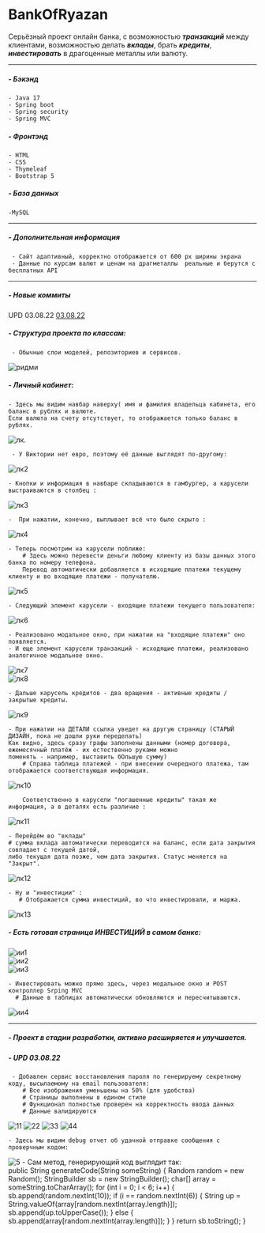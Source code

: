 # BankOfRyazan
Серьёзный проект онлайн банка, с возможностью ***транзакций*** между клиентами, возможностью делать ***вклады***, брать ***кредиты***, ***инвестировать*** в драгоценные металлы или валюту. 
***  
##### - Бэкэнд
    - Java 17
    - Spring boot  
    - Spring security  
    - Spring MVC  
##### - Фронтэнд  
    - HTML  
    - CSS  
    - Thymeleaf  
    - Bootstrap 5  
##### - База данных  
    -MySQL
***
##### - Дополнительная информация  
     - Сайт адаптивный, корректно отображается от 600 px ширины экрана  
     - Данные по курсам валют и ценам на драгметаллы  реальные и берутся с бесплатных API
*** 
##### - Новые коммиты
UPD 03.08.22 <a href="#03.08.22">03.08.22</a>
 
##### - Структура проекта по классам:  
     - Обычные слои моделей, репозиториев и сервисов.  
![ридми](https://user-images.githubusercontent.com/97405800/182043726-604642de-0c62-4271-871b-68006939d7d0.jpg)  
  
##### - Личный кабинет:  
    - Здесь мы видим навбар наверху( имя и фамилия владельца кабинета, его баланс в рублях и валюте. 
    Если валюта на счету отсутствует, то отображается только баланс в рублях.
![лк](https://user-images.githubusercontent.com/97405800/182044109-0bf8d8ea-4cd1-4b50-9050-01892d88a583.jpg).  

     - У Виктории нет евро, поэтому её данные выглядят по-другому:  
![лк2](https://user-images.githubusercontent.com/97405800/182044235-1e4cf5ef-f177-4998-b431-e9fb54214f9d.jpg)  
  
    - Кнопки и информация в навбаре складываются в гамбургер, а карусели выстраиваются в столбец :  
![лк3](https://user-images.githubusercontent.com/97405800/182044450-fa4c6c99-fb5d-44f9-bc8f-98b30a374fe5.jpg)
    
    -  При нажатии, конечно, выплывает всё что было скрыто :  
![лк4](https://user-images.githubusercontent.com/97405800/182044483-fd0ac05e-9fb3-47fd-b85d-bd1eae3e7663.jpg)  
  
    - Теперь посмотрим на карусели поближе:  
        # Здесь можно перевести деньги любому клиенту из базы данных этого банка по номеру телефона. 
        Перевод автоматически добавляется в исходящие платежи текущему клиенту и во входящие платежи - получателю.  
        
![лк5](https://user-images.githubusercontent.com/97405800/182044567-645e5aca-9280-4f4d-ba8e-9781de00ccd6.jpg)  

    - Следующий элемент карусели - входящие платежи текущего пользователя: 
![лк6](https://user-images.githubusercontent.com/97405800/182044664-f8e31450-5a54-487c-9dd8-05fd3e85ad18.jpg)

    - Реализовано модальное окно, при нажатии на "входящие платежи" оно появляется.  
    - И еще элемент карусели транзакций - исходящие платежи, реализовано аналогичное модальное окно. 
![лк7](https://user-images.githubusercontent.com/97405800/182044803-460a4dd2-d1a0-477d-b40d-251009b1d73a.jpg)  
![лк8](https://user-images.githubusercontent.com/97405800/182044834-6130cf3b-763a-4ef9-856c-9dc8ff2afee5.jpg)  
  
    
    - Дальше карусель кредитов - два вращения - активные кредиты / закрытые кредиты.  
![лк9](https://user-images.githubusercontent.com/97405800/182044914-e057958c-f20f-4c08-840a-7afb3b8a2c9c.jpg)  

    - При нажатии на ДЕТАЛИ ссылка уведет на другую страницу (СТАРЫЙ ДИЗАЙН, пока не дошли руки переделать)
    Как видно, здесь сразу графы заполнены данными (номер договора, ежемесячный платёж - их естественно руками можно
    поменять - например, выставить бОльшую сумму)  
        # Cправа таблица платежей - при внесении очередного платежа, там отображается соответствующая информация.
![лк10](https://user-images.githubusercontent.com/97405800/182044980-d6832d60-7e25-409d-8d4c-b0ca7155ed7f.jpg)  

        Соответственно в карусели "погашенные кредиты" такая же информация, а в деталях есть различие :  
![лк11](https://user-images.githubusercontent.com/97405800/182045100-b6a9e767-ab57-4397-bac2-15e2e575e8c9.jpg)  
   
    - Перейдём во "вклады"  
    # сумма вклада автоматически переводится на баланс, если дата закрытия совпадает с текущей датой, 
    либо текущая дата позже, чем дата закрытия. Статус меняется на "Закрыт".
![лк12](https://user-images.githubusercontent.com/97405800/182045133-a46bc96e-f9cd-4fff-84e0-38d15c2e4c28.jpg)  


    - Ну и "инвестиции" :
       # Отображается сумма инвестиций, во что инвестировали, и маржа.
![лк13](https://user-images.githubusercontent.com/97405800/182045234-46dce82e-ffd1-4f18-a3b1-6bf8e96a1b25.jpg)    

##### - Есть готовая страница ИНВЕСТИЦИЙ в самом банке:
![ии1](https://user-images.githubusercontent.com/97405800/182045338-50de82fb-864a-49c3-96b6-9117584b375b.jpg)  
![ии2](https://user-images.githubusercontent.com/97405800/182045365-cb540e89-caf0-40cd-b36e-2605bed715c4.jpg)  
![ии3](https://user-images.githubusercontent.com/97405800/182045441-458c9113-6110-404a-a8ef-109399c24106.jpg)  

    - Инвестировать можно прямо здесь, через модальное окно и POST контроллер Srping MVC  
      # Данные в таблицах автоматически обновляются и пересчитываются.
![ии4](https://user-images.githubusercontent.com/97405800/182045478-8d482acc-e437-4db5-a9fb-3ea3ab9f49e5.jpg)  
  
*** 

##### - Проект в стадии разработки, активно расширяется и улучшается.

##### - <a name="03.08.22">UPD 03.08.22</a>
     - Добавлен сервис восстановления пароля по генерируему секретному коду, высылаемому на email пользователя:  
        # Все изображения уменьшены на 50% (для удобства)
        # Страницы выполнены в едином стиле
        # Функционал полностью проверен на корректность ввода данных
        # Данные валидируются  
![11](https://user-images.githubusercontent.com/97405800/182603773-77679719-168c-4dc1-9582-86eff42db233.jpg)
![22](https://user-images.githubusercontent.com/97405800/182603839-6598e64a-a77b-49fd-85b0-7dc49e2ae4a9.jpg)
![33](https://user-images.githubusercontent.com/97405800/182603846-29b3ad8d-4e16-4107-b066-a001ed14b008.jpg)
![44](https://user-images.githubusercontent.com/97405800/182603849-b1b86274-a097-4ff9-99dc-bf910b193852.jpg)

    - Здесь мы видим debug отчет об удачной отправке сообщения с проверчным кодом:  
![5](https://user-images.githubusercontent.com/97405800/182604665-c05a1ab8-fe9f-426e-bc24-79bec4c43d32.jpg)
    - Сам метод, генерирующий код выглядит так:  
        public String generateCode(String someString) {
        Random random = new Random();
        StringBuilder sb = new StringBuilder();
        char[] array = someString.toCharArray();
        for (int i = 0; i < 6; i++) {
            sb.append(random.nextInt(10));
            if (i == random.nextInt(6)) {
                String up = String.valueOf(array[random.nextInt(array.length)]);
                sb.append(up.toUpperCase());
            } else {
                sb.append(array[random.nextInt(array.length)]);
            }
        }
        return sb.toString();
    }
